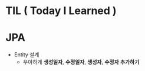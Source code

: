 # TIL ( Today I Learned ) 

# JPA
 - Entity 설계
   - 우아하게 **생성일자**, **수정일자**, **생성자**, **수정자** **추가하기**
